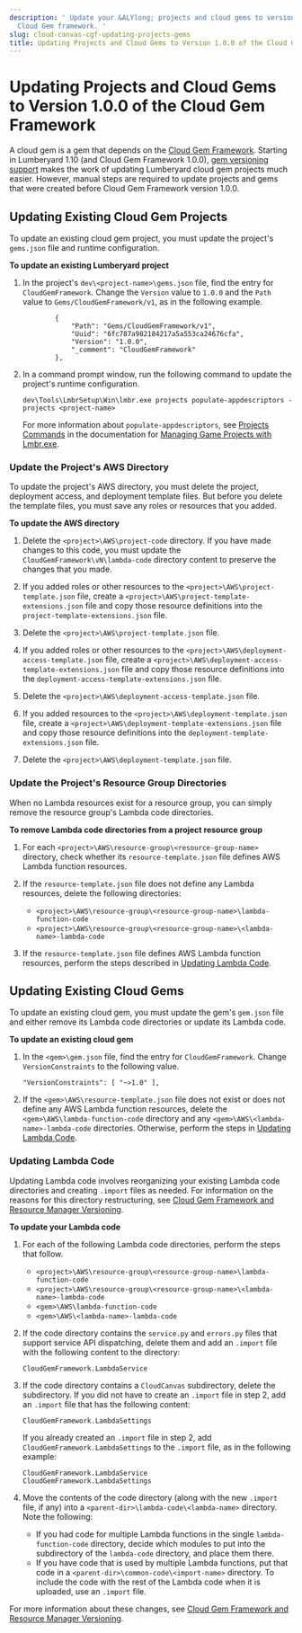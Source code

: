 ```yaml
---
description: ' Update your &ALYlong; projects and cloud gems to version 1.0.0 of the
  Cloud Gem framework. '
slug: cloud-canvas-cgf-updating-projects-gems
title: Updating Projects and Cloud Gems to Version 1.0.0 of the Cloud Gem Framework
---
```

# Updating Projects and Cloud Gems to Version 1\.0\.0 of the Cloud Gem Framework<a name="cloud-canvas-cgf-updating-projects-gems"></a>

A cloud gem is a gem that depends on the [Cloud Gem Framework](cloud-canvas-cloud-gem-framework-intro.md)\. Starting in Lumberyard 1\.10 \(and Cloud Gem Framework 1\.0\.0\), [gem versioning support](cloud-canvas-cgf-rm-versioning.md) makes the work of updating Lumberyard cloud gem projects much easier\. However, manual steps are required to update projects and gems that were created before Cloud Gem Framework version 1\.0\.0\.

## Updating Existing Cloud Gem Projects<a name="cloud-canvas-cgf-updating-projects-gems-updating-existing-cloud-gem-projects"></a>

To update an existing cloud gem project, you must update the project's `gems.json` file and runtime configuration\.

**To update an existing Lumberyard project**

1. In the project's `dev\<project-name>\gems.json` file, find the entry for `CloudGemFramework`\. Change the `Version` value to `1.0.0` and the `Path` value to `Gems/CloudGemFramework/v1`, as in the following example\.

   ```
           {
               "Path": "Gems/CloudGemFramework/v1",
               "Uuid": "6fc787a982184217a5a553ca24676cfa",
               "Version": "1.0.0",
               "_comment": "CloudGemFramework"
           },
   ```

1. In a command prompt window, run the following command to update the project's runtime configuration\.

   ```
   dev\Tools\LmbrSetup\Win\lmbr.exe projects populate-appdescriptors -projects <project-name>
   ```

   For more information about `populate-appdescriptors`, see [Projects Commands](lmbr-exe-project.md) in the documentation for [Managing Game Projects with Lmbr\.exe](lmbr-exe.md)\.

### Update the Project's AWS Directory<a name="cloud-canvas-cgf-updating-projects-gems-update-projects-aws-directory"></a>

To update the project's AWS directory, you must delete the project, deployment access, and deployment template files\. But before you delete the template files, you must save any roles or resources that you added\.

**To update the AWS directory**

1. Delete the `<project>\AWS\project-code` directory\. If you have made changes to this code, you must update the `CloudGemFramework\vN\lambda-code` directory content to preserve the changes that you made\.

1. If you added roles or other resources to the `<project>\AWS\project-template.json` file, create a `<project>\AWS\project-template-extensions.json` file and copy those resource definitions into the `project-template-extensions.json` file\.

1. Delete the `<project>\AWS\project-template.json` file\.

1. If you added roles or other resources to the `<project>\AWS\deployment-access-template.json` file, create a `<project>\AWS\deployment-access-template-extensions.json` file and copy those resource definitions into the `deployment-access-template-extensions.json` file\.

1. Delete the `<project>\AWS\deployment-access-template.json` file\.

1. If you added resources to the `<project>\AWS\deployment-template.json` file, create a `<project>\AWS\deployment-template-extensions.json` file and copy those resource definitions into the `deployment-template-extensions.json` file\.

1. Delete the `<project>\AWS\deployment-template.json` file\.

### Update the Project's Resource Group Directories<a name="cloud-canvas-cgf-updating-projects-gems-update-projects-resource-group-directories"></a>

When no Lambda resources exist for a resource group, you can simply remove the resource group's Lambda code directories\.

**To remove Lambda code directories from a project resource group**

1. For each `<project>\AWS\resource-group\<resource-group-name>` directory, check whether its `resource-template.json` file defines AWS Lambda function resources\.

1. If the `resource-template.json` file does not define any Lambda resources, delete the following directories:
   + `<project>\AWS\resource-group\<resource-group-name>\lambda-function-code`
   + `<project>\AWS\resource-group\<resource-group-name>\<lambda-name>-lambda-code `

1. If the `resource-template.json` file defines AWS Lambda function resources, perform the steps described in [Updating Lambda Code](#cloud-canvas-cgf-updating-projects-gems-updating-lambda-code)\.

## Updating Existing Cloud Gems<a name="cloud-canvas-cgf-updating-projects-gems-updating-existing-cloud-gems"></a>

To update an existing cloud gem, you must update the gem's `gem.json` file and either remove its Lambda code directories or update its Lambda code\.

**To update an existing cloud gem**

1. In the `<gem>\gem.json` file, find the entry for `CloudGemFramework`\. Change `VersionConstraints` to the following value\.

   ```
   "VersionConstraints": [ "~>1.0" ],
   ```

1. If the `<gem>\AWS\resource-template.json` file does not exist or does not define any AWS Lambda function resources, delete the `<gem>\AWS\lambda-function-code` directory and any `<gem>\AWS\<lambda-name>-lambda-code` directories\. Otherwise, perform the steps in [Updating Lambda Code](#cloud-canvas-cgf-updating-projects-gems-updating-lambda-code)\.

### Updating Lambda Code<a name="cloud-canvas-cgf-updating-projects-gems-updating-lambda-code"></a>

Updating Lambda code involves reorganizing your existing Lambda code directories and creating `.import` files as needed\. For information on the reasons for this directory restructuring, see [ Cloud Gem Framework and Resource Manager Versioning](cloud-canvas-cgf-rm-versioning.md)\.

**To update your Lambda code**

1. For each of the following Lambda code directories, perform the steps that follow\.
   + `<project>\AWS\resource-group\<resource-group-name>\lambda-function-code`
   + `<project>\AWS\resource-group\<resource-group-name>\<lambda-name>-lambda-code`
   + `<gem>\AWS\lambda-function-code`
   + `<gem>\AWS\<lambda-name>-lambda-code`

1. If the code directory contains the `service.py` and `errors.py` files that support service API dispatching, delete them and add an `.import` file with the following content to the directory:

   ```
   CloudGemFramework.LambdaService
   ```

1. If the code directory contains a `CloudCanvas` subdirectory, delete the subdirectory\. If you did not have to create an `.import` file in step 2, add an `.import` file that has the following content:

   ```
   CloudGemFramework.LambdaSettings
   ```

   If you already created an `.import` file in step 2, add `CloudGemFramework.LambdaSettings` to the `.import` file, as in the following example:

   ```
   CloudGemFramework.LambdaService
   CloudGemFramework.LambdaSettings
   ```

1. Move the contents of the code directory \(along with the new `.import` file, if any\) into a `<parent-dir>\lambda-code\<lambda-name>` directory\. Note the following:
   + If you had code for multiple Lambda functions in the single `lambda-function-code` directory, decide which modules to put into the subdirectory of the `lambda-code` directory, and place them there\.
   + If you have code that is used by multiple Lambda functions, put that code in a `<parent-dir>\common-code\<import-name>` directory\. To include the code with the rest of the Lambda code when it is uploaded, use an `.import` file\.

For more information about these changes, see [ Cloud Gem Framework and Resource Manager Versioning](cloud-canvas-cgf-rm-versioning.md)\.